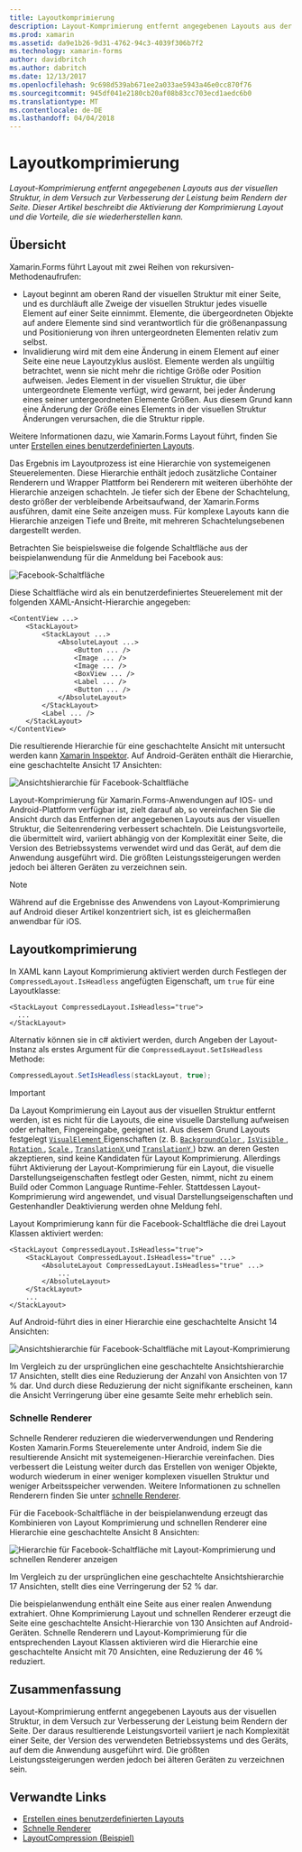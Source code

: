 ```yaml
---
title: Layoutkomprimierung
description: Layout-Komprimierung entfernt angegebenen Layouts aus der visuellen Struktur, in dem Versuch zur Verbesserung der Leistung beim Rendern der Seite. Dieser Artikel beschreibt die Aktivierung der Komprimierung Layout und die Vorteile, die sie wiederherstellen kann.
ms.prod: xamarin
ms.assetid: da9e1b26-9d31-4762-94c3-4039f306b7f2
ms.technology: xamarin-forms
author: davidbritch
ms.author: dabritch
ms.date: 12/13/2017
ms.openlocfilehash: 9c698d539ab671ee2a033ae5943a46e0cc870f76
ms.sourcegitcommit: 945df041e2180cb20af08b83cc703ecd1aedc6b0
ms.translationtype: MT
ms.contentlocale: de-DE
ms.lasthandoff: 04/04/2018
---
```

# <a name="layout-compression"></a>Layoutkomprimierung

_Layout-Komprimierung entfernt angegebenen Layouts aus der visuellen Struktur, in dem Versuch zur Verbesserung der Leistung beim Rendern der Seite. Dieser Artikel beschreibt die Aktivierung der Komprimierung Layout und die Vorteile, die sie wiederherstellen kann._

## <a name="overview"></a>Übersicht

Xamarin.Forms führt Layout mit zwei Reihen von rekursiven-Methodenaufrufen:

- Layout beginnt am oberen Rand der visuellen Struktur mit einer Seite, und es durchläuft alle Zweige der visuellen Struktur jedes visuelle Element auf einer Seite einnimmt. Elemente, die übergeordneten Objekte auf andere Elemente sind sind verantwortlich für die größenanpassung und Positionierung von ihren untergeordneten Elementen relativ zum selbst.
- Invalidierung wird mit dem eine Änderung in einem Element auf einer Seite eine neue Layoutzyklus auslöst. Elemente werden als ungültig betrachtet, wenn sie nicht mehr die richtige Größe oder Position aufweisen. Jedes Element in der visuellen Struktur, die über untergeordnete Elemente verfügt, wird gewarnt, bei jeder Änderung eines seiner untergeordneten Elemente Größen. Aus diesem Grund kann eine Änderung der Größe eines Elements in der visuellen Struktur Änderungen verursachen, die die Struktur ripple.

Weitere Informationen dazu, wie Xamarin.Forms Layout führt, finden Sie unter [Erstellen eines benutzerdefinierten Layouts](~/xamarin-forms/user-interface/layouts/custom.md).

Das Ergebnis im Layoutprozess ist eine Hierarchie von systemeigenen Steuerelementen. Diese Hierarchie enthält jedoch zusätzliche Container Renderern und Wrapper Plattform bei Renderern mit weiteren überhöhte der Hierarchie anzeigen schachteln. Je tiefer sich der Ebene der Schachtelung, desto größer der verbleibende Arbeitsaufwand, der Xamarin.Forms ausführen, damit eine Seite anzeigen muss. Für komplexe Layouts kann die Hierarchie anzeigen Tiefe und Breite, mit mehreren Schachtelungsebenen dargestellt werden.

Betrachten Sie beispielsweise die folgende Schaltfläche aus der beispielanwendung für die Anmeldung bei Facebook aus:

![](layout-compression-images/facebook-button.png "Facebook-Schaltfläche")

Diese Schaltfläche wird als ein benutzerdefiniertes Steuerelement mit der folgenden XAML-Ansicht-Hierarchie angegeben:

```xaml
<ContentView ...>
    <StackLayout>
        <StackLayout ...>
            <AbsoluteLayout ...>
                <Button ... />    
                <Image ... />
                <Image ... />
                <BoxView ... />
                <Label ... />
                <Button ... />
            </AbsoluteLayout>
        </StackLayout>
        <Label ... />
    </StackLayout>    
</ContentView>
```

Die resultierende Hierarchie für eine geschachtelte Ansicht mit untersucht werden kann [Xamarin Inspektor](~/tools/inspector/index.md). Auf Android-Geräten enthält die Hierarchie, eine geschachtelte Ansicht 17 Ansichten:

![](layout-compression-images/no-compression.png "Ansichtshierarchie für Facebook-Schaltfläche")

Layout-Komprimierung für Xamarin.Forms-Anwendungen auf IOS- und Android-Plattform verfügbar ist, zielt darauf ab, so vereinfachen Sie die Ansicht durch das Entfernen der angegebenen Layouts aus der visuellen Struktur, die Seitenrendering verbessert schachteln. Die Leistungsvorteile, die übermittelt wird, variiert abhängig von der Komplexität einer Seite, die Version des Betriebssystems verwendet wird und das Gerät, auf dem die Anwendung ausgeführt wird. Die größten Leistungssteigerungen werden jedoch bei älteren Geräten zu verzeichnen sein.

> [!NOTE]
> Während auf die Ergebnisse des Anwendens von Layout-Komprimierung auf Android dieser Artikel konzentriert sich, ist es gleichermaßen anwendbar für iOS.

## <a name="layout-compression"></a>Layoutkomprimierung

In XAML kann Layout Komprimierung aktiviert werden durch Festlegen der `CompressedLayout.IsHeadless` angefügten Eigenschaft, um `true` für eine Layoutklasse:

```xaml
<StackLayout CompressedLayout.IsHeadless="true">
  ...
</StackLayout>   
```

Alternativ können sie in c# aktiviert werden, durch Angeben der Layout-Instanz als erstes Argument für die `CompressedLayout.SetIsHeadless` Methode:

```csharp
CompressedLayout.SetIsHeadless(stackLayout, true);
```

> [!IMPORTANT]
> Da Layout Komprimierung ein Layout aus der visuellen Struktur entfernt werden, ist es nicht für die Layouts, die eine visuelle Darstellung aufweisen oder erhalten, Fingereingabe, geeignet ist. Aus diesem Grund Layouts festgelegt [ `VisualElement` ](https://developer.xamarin.com/api/type/Xamarin.Forms.VisualElement/) Eigenschaften (z. B. [ `BackgroundColor` ](https://developer.xamarin.com/api/property/Xamarin.Forms.VisualElement.BackgroundColor/), [ `IsVisible` ](https://developer.xamarin.com/api/property/Xamarin.Forms.VisualElement.IsVisible/), [ `Rotation` ](https://developer.xamarin.com/api/property/Xamarin.Forms.VisualElement.Rotation/), [ `Scale` ](https://developer.xamarin.com/api/property/Xamarin.Forms.VisualElement.Scale/), [ `TranslationX` ](https://developer.xamarin.com/api/property/Xamarin.Forms.VisualElement.TranslationX/) und [ `TranslationY` ](https://developer.xamarin.com/api/property/Xamarin.Forms.VisualElement.TranslationY/)) bzw. an deren Gesten akzeptieren, sind keine Kandidaten für Layout Komprimierung. Allerdings führt Aktivierung der Layout-Komprimierung für ein Layout, die visuelle Darstellungseigenschaften festlegt oder Gesten, nimmt, nicht zu einem Build oder Common Language Runtime-Fehler. Stattdessen Layout-Komprimierung wird angewendet, und visual Darstellungseigenschaften und Gestenhandler Deaktivierung werden ohne Meldung fehl.

Layout Komprimierung kann für die Facebook-Schaltfläche die drei Layout Klassen aktiviert werden:

```xaml
<StackLayout CompressedLayout.IsHeadless="true">
    <StackLayout CompressedLayout.IsHeadless="true" ...>
        <AbsoluteLayout CompressedLayout.IsHeadless="true" ...>
            ...
        </AbsoluteLayout>
    </StackLayout>
    ...
</StackLayout>  
```

Auf Android-führt dies in einer Hierarchie eine geschachtelte Ansicht 14 Ansichten:

![](layout-compression-images/layout-compression.png "Ansichtshierarchie für Facebook-Schaltfläche mit Layout-Komprimierung")

Im Vergleich zu der ursprünglichen eine geschachtelte Ansichtshierarchie 17 Ansichten, stellt dies eine Reduzierung der Anzahl von Ansichten von 17 % dar. Und durch diese Reduzierung der nicht signifikante erscheinen, kann die Ansicht Verringerung über eine gesamte Seite mehr erheblich sein.

### <a name="fast-renderers"></a>Schnelle Renderer

Schnelle Renderer reduzieren die wiederverwendungen und Rendering Kosten Xamarin.Forms Steuerelemente unter Android, indem Sie die resultierende Ansicht mit systemeigenen-Hierarchie vereinfachen. Dies verbessert die Leistung weiter durch das Erstellen von weniger Objekte, wodurch wiederum in einer weniger komplexen visuellen Struktur und weniger Arbeitsspeicher verwenden. Weitere Informationen zu schnellen Renderern finden Sie unter [schnelle Renderer](~/xamarin-forms/internals/fast-renderers.md).

Für die Facebook-Schaltfläche in der beispielanwendung erzeugt das Kombinieren von Layout Komprimierung und schnellen Renderer eine Hierarchie eine geschachtelte Ansicht 8 Ansichten:

![](layout-compression-images/layout-compression-with-fast-renderers.png "Hierarchie für Facebook-Schaltfläche mit Layout-Komprimierung und schnellen Renderer anzeigen")

Im Vergleich zu der ursprünglichen eine geschachtelte Ansichtshierarchie 17 Ansichten, stellt dies eine Verringerung der 52 % dar.

Die beispielanwendung enthält eine Seite aus einer realen Anwendung extrahiert. Ohne Komprimierung Layout und schnellen Renderer erzeugt die Seite eine geschachtelte Ansicht-Hierarchie von 130 Ansichten auf Android-Geräten. Schnelle Renderern und Layout-Komprimierung für die entsprechenden Layout Klassen aktivieren wird die Hierarchie eine geschachtelte Ansicht mit 70 Ansichten, eine Reduzierung der 46 % reduziert.

## <a name="summary"></a>Zusammenfassung

Layout-Komprimierung entfernt angegebenen Layouts aus der visuellen Struktur, in dem Versuch zur Verbesserung der Leistung beim Rendern der Seite. Der daraus resultierende Leistungsvorteil variiert je nach Komplexität einer Seite, der Version des verwendeten Betriebssystems und des Geräts, auf dem die Anwendung ausgeführt wird. Die größten Leistungssteigerungen werden jedoch bei älteren Geräten zu verzeichnen sein.


## <a name="related-links"></a>Verwandte Links

- [Erstellen eines benutzerdefinierten Layouts](~/xamarin-forms/user-interface/layouts/custom.md)
- [Schnelle Renderer](~/xamarin-forms/internals/fast-renderers.md)
- [LayoutCompression (Beispiel)](https://developer.xamarin.com/samples/xamarin-forms/userinterface/layoutcompression/)
